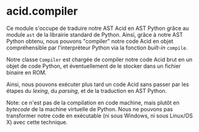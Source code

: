 acid.compiler
=============

Ce module s'occupe de traduire notre AST Acid en AST Python grâce au module `ast`
de la librairie standard de Python. Ainsi, grâce à notre AST Python obtenu, nous
pouvons "compiler" notre code Acid en objet compréhensible par l'interpréteur
Python via la fonction *built-in* `compile`.

Notre classe `Compiler` est chargée de compiler notre code Acid brut en un objet
de code Python, et éventuellement de le stocker dans un fichier binaire en ROM.

Ainsi, nous pouvons exécuter plus tard un code Acid sans passer par les étapes
du *lexing*, du *parsing*, et de la traduction en AST Python.

Note: ce n'est pas de la compilation en code machine, mais plutôt en *bytecode*
de la machine virtuelle de Python. Nous ne pouvons pas transformer notre code
en exécutable (ni sous Windows, ni sous Linux/OS X) avec cette technique.
